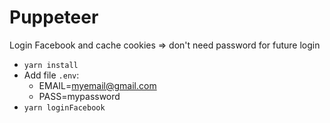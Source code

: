 # Puppeteer
Login Facebook and cache cookies => don't need password for future login
- `yarn install`
- Add file `.env`:
  - EMAIL=myemail@gmail.com
  - PASS=mypassword
- `yarn loginFacebook`
